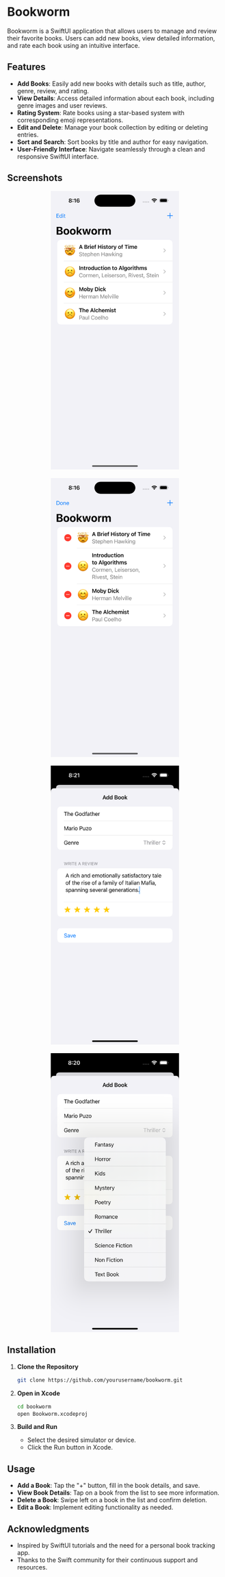 # Bookworm

Bookworm is a SwiftUI application that allows users to manage and review their favorite books. Users can add new books, view detailed information, and rate each book using an intuitive interface.

## Features

- **Add Books**: Easily add new books with details such as title, author, genre, review, and rating.
- **View Details**: Access detailed information about each book, including genre images and user reviews.
- **Rating System**: Rate books using a star-based system with corresponding emoji representations.
- **Edit and Delete**: Manage your book collection by editing or deleting entries.
- **Sort and Search**: Sort books by title and author for easy navigation.
- **User-Friendly Interface**: Navigate seamlessly through a clean and responsive SwiftUI interface.

## Screenshots

<div style = "display: flex; justify-content: space-around; align-items: center; flex-wrap: wrap; flrex-gap: 20px; row-gap: 20px;">
    <img src = "_Screenshots/home.png" width = "300px%">
    <img src = "_Screenshots/edit.png" width = "300px">
    <img src = "_Screenshots/review.png" width = "300px">
    <img src = "_Screenshots/select.png" width = "300px">
</div>

## Installation

1. **Clone the Repository**

    ```bash
    git clone https://github.com/yourusername/bookworm.git
    ```

2. **Open in Xcode**

    ```bash
    cd bookworm
    open Bookworm.xcodeproj
    ```

3. **Build and Run**
    - Select the desired simulator or device.
    - Click the Run button in Xcode.

## Usage

- **Add a Book**: Tap the "+" button, fill in the book details, and save.
- **View Book Details**: Tap on a book from the list to see more information.
- **Delete a Book**: Swipe left on a book in the list and confirm deletion.
- **Edit a Book**: Implement editing functionality as needed.

## Acknowledgments

- Inspired by SwiftUI tutorials and the need for a personal book tracking app.
- Thanks to the Swift community for their continuous support and resources.
